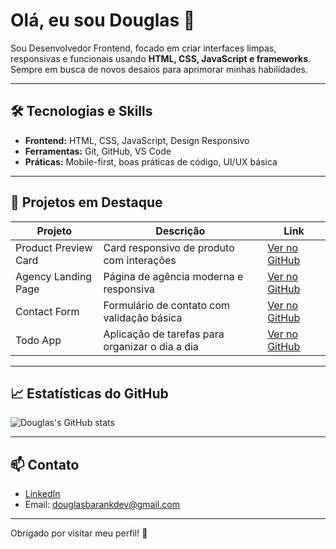 # Olá, eu sou Douglas 👋

Sou Desenvolvedor Frontend, focado em criar interfaces limpas, responsivas e funcionais usando **HTML, CSS, JavaScript e frameworks**.  
Sempre em busca de novos desaios para aprimorar minhas habilidades.

---

## 🛠 Tecnologias e Skills
- **Frontend:** HTML, CSS, JavaScript, Design Responsivo  
- **Ferramentas:** Git, GitHub, VS Code  
- **Práticas:** Mobile-first, boas práticas de código, UI/UX básica

---

## 📂 Projetos em Destaque

| Projeto | Descrição | Link |
|--------|-----------|------|
| Product Preview Card | Card responsivo de produto com interações | [Ver no GitHub](https://github.com/dhBarankievicz/frontend-mentor-Product-preview-card-component) |
| Agency Landing Page | Página de agência moderna e responsiva | [Ver no GitHub](https://github.com/dhBarankievicz/frontend-mentor-Agency-landing-page) |
| Contact Form | Formulário de contato com validação básica | [Ver no GitHub](https://github.com/dhBarankievicz/frontend-mentor-Contact-form) |
| Todo App | Aplicação de tarefas para organizar o dia a dia | [Ver no GitHub](https://github.com/dhBarankievicz/frontend-mentor-Todo-App) |


---

## 📈 Estatísticas do GitHub

![Douglas's GitHub stats](https://github-readme-stats.vercel.app/api?username=dhBarankievicz&show_icons=true&theme=radical)

---

## 📫 Contato

- [LinkedIn](https://www.linkedin.com/in/dhbarankievicz/)  
- Email: douglasbarankdev@gmail.com

---

Obrigado por visitar meu perfil! 🚀
